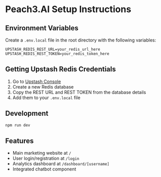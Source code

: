 # Peach3.AI Setup Instructions

## Environment Variables

Create a `.env.local` file in the root directory with the following variables:

```
UPSTASH_REDIS_REST_URL=your_redis_url_here
UPSTASH_REDIS_REST_TOKEN=your_redis_token_here
```

## Getting Upstash Redis Credentials

1. Go to [Upstash Console](https://console.upstash.com/)
2. Create a new Redis database
3. Copy the REST URL and REST TOKEN from the database details
4. Add them to your `.env.local` file

## Development

```bash
npm run dev
```

## Features

- Main marketing website at `/`
- User login/registration at `/login`
- Analytics dashboard at `/dashboard/[username]`
- Integrated chatbot component




